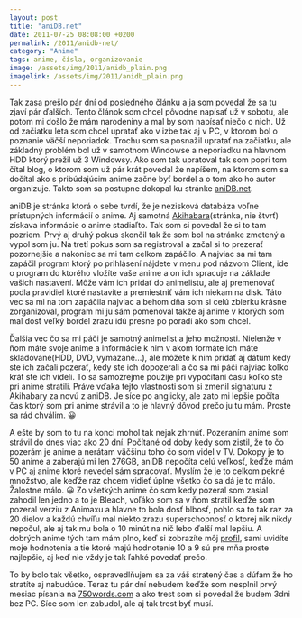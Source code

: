 ```yaml
---
layout: post
title: "aniDB.net"
date: 2011-07-25 08:08:00 +0200
permalink: /2011/anidb-net/
category: "Anime"
tags: anime, čísla, organizovanie
image: /assets/img/2011/anidb_plain.png
imagelink: /assets/img/2011/anidb_plain.png
---
```

Tak zasa prešlo pár dní od posledného článku a ja som povedal že sa tu zjaví pár ďalších. Tento článok som chcel pôvodne napísať už v sobotu, ale potom mi došlo že mám narodeniny a mal by som napísať niečo o nich. Už od začiatku leta som chcel upratať ako v izbe tak aj v PC, v ktorom bol o poznanie väčší neporiadok. Trochu som sa posnažil upratať na začiatku, ale základný problém bol už v samotnom Windowse a neporiadku na hlavnom HDD ktorý prežil už 3 Windowsy. Ako som tak upratoval tak som popri tom čítal blog, o ktorom som už pár krát povedal že napíšem, na ktorom som sa dočítal ako s pribúdajúcim anime začne byť bordel a o tom ako ho autor organizuje. Takto som sa postupne dokopal ku stránke [aniDB.net](https://anidb.net/).

aniDB je stránka ktorá o sebe tvrdí, že je nezisková databáza voľne prístupných informácií o anime. Aj samotná [Akihabara](http://akihabara.cz/)(stránka, nie štvrť) získava informácie o anime stadiaľto. Tak som si povedal že si to tam pozriem. Prvý aj druhý pokus skončil tak že som bol na stránke zmetený a vypol som ju. Na tretí pokus som sa registroval a začal si to prezerať pozornejšie a nakoniec sa mi tam celkom zapáčilo. A najviac sa mi tam zapáčil program ktorý po prihlásení nájdete v menu pod názvom Client, ide o program do ktorého vložíte vaše anime a on ich spracuje na základe vašich nastavení. Môže vám ich pridať do animelistu, ale aj premenovať podla pravidiel ktoré nastavíte a premiestniť vám ich niekam na disk. Táto vec sa mi na tom zapáčila najviac a behom dňa som si celú zbierku krásne zorganizoval, program mi ju sám pomenoval takže aj anime v ktorých som mal dosť veľký bordel zrazu idú presne po poradí ako som chcel.

Ďalšia vec čo sa mi páči je samotný animelist a jeho možnosti. Nielenže v ňom máte svoje anime a informácie k nim v akom formáte ich máte skladované(HDD, DVD, vymazané…), ale môžete k nim pridať aj dátum kedy ste ich začali pozerať, kedy ste ich dopozerali a čo sa mi páči najviac koľko krát ste ich videli. To sa samozrejme použije pri vypočítaní času koľko ste pri anime stratili. Práve vďaka tejto vlastnosti som si zmenil signaturu z Akihabary za novú z aniDB. Je síce po anglicky, ale zato mi lepšie počíta čas ktorý som pri anime strávil a to je hlavný dôvod prečo ju tu mám. Proste sa rád chválim. 😀

A ešte by som to tu na konci mohol tak nejak zhrnúť. Pozeraním anime som strávil do dnes viac ako 20 dní. Počítané od doby kedy som zistil, že to čo pozerám je anime a nerátam väčšinu toho čo som videl v TV. Dokopy je to 50 anime a zaberajú mi len 276GB, aniDB nepočíta celú veľkosť, keďže mám v PC aj anime ktoré nevedel sám spracovať. Myslím že je to celkom pekné množstvo, ale keďže raz chcem vidieť úplne všetko čo sa dá je to málo. Žalostne málo. 😀 Zo všetkých anime čo som kedy pozeral som zasial zahodil len jedno a to je Bleach, voľáko som sa v ňom stratil keďže som pozeral verziu z Animaxu a hlavne to bola dosť blbosť, pohlo sa to tak raz za 20 dielov a každú chvíľu mal niekto zrazu superschopnosť o ktorej nik nikdy nepočul, ale aj tak mu bola o 10 minút na nič lebo ďalší mal lepšiu. A dobrých anime tých tam mám plno, keď si zobrazíte môj [profil](http://anidb.net/perl-bin/animedb.pl?show=mylist&uid=490266), sami uvidíte moje hodnotenia a tie ktoré majú hodnotenie 10 a 9 sú pre mňa proste najlepšie, aj keď nie vždy je tak ľahké povedať prečo.

To by bolo tak všetko, ospravedlňujem sa za váš stratený čas a dúfam že ho stratíte aj nabudúce. Teraz tu pár dní nebudem keďže som nesplnil prvý mesiac písania na [750words.com](http://750words.com/) a ako trest som si povedal že budem 3dni bez PC. Síce som len zabudol, ale aj tak trest byť musí.
